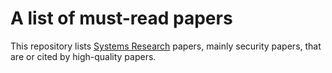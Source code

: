 # A list of must-read papers
This repository lists [Systems Research](https://www.usenix.org/system/files/1311_05-08_mickens.pdf)
papers, mainly security papers, that are or cited by high-quality papers.

